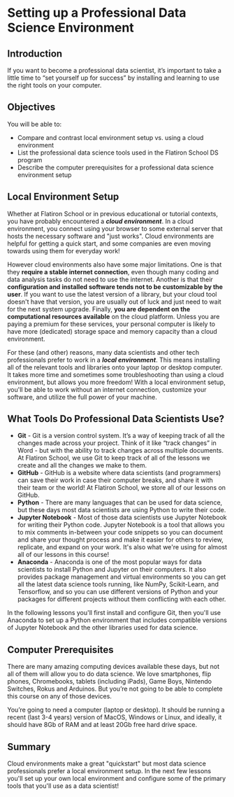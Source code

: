 # Setting up a Professional Data Science Environment

## Introduction

If you want to become a professional data scientist, it’s important to take a little time to “set yourself up for success” by installing and learning to use the right tools on your computer. 

## Objectives

You will be able to:

 - Compare and contrast local environment setup vs. using a cloud environment
 - List the professional data science tools used in the Flatiron School DS program
 - Describe the computer prerequisites for a professional data science environment setup

## Local Environment Setup

Whether at Flatiron School or in previous educational or tutorial contexts, you have probably encountered a ***cloud environment***. In a cloud environment, you connect using your browser to some external server that hosts the necessary software and "just works". Cloud environments are helpful for getting a quick start, and some companies are even moving towards using them for everyday work!

However cloud environments also have some major limitations. One is that they **require a stable internet connection**, even though many coding and data analysis tasks do not need to use the internet. Another is that their **configuration and installed software tends not to be customizable by the user**. If you want to use the latest version of a library, but your cloud tool doesn't have that version, you are usually out of luck and just need to wait for the next system upgrade. Finally, **you are dependent on the computational resources available** on the cloud platform. Unless you are paying a premium for these services, your personal computer is likely to have more (dedicated) storage space and memory capacity than a cloud environment.

For these (and other) reasons, many data scientists and other tech professionals prefer to work in a ***local environment***. This means installing all of the relevant tools and libraries onto your laptop or desktop computer. It takes more time and sometimes some troubleshooting than using a cloud environment, but allows you more freedom! With a local environment setup, you'll be able to work without an internet connection, customize your software, and utilize the full power of your machine.

## What Tools Do Professional Data Scientists Use?

- **Git** - Git is a version control system. It’s a way of keeping track of all the changes made across your project. Think of it like “track changes” in Word - but with the ability to track changes across multiple documents. At Flatiron School, we use Git to keep track of all of the lessons we create and all the changes we make to them.
- **GitHub** - GitHub is a website where data scientists (and programmers) can save their work in case their computer breaks, and share it with their team or the world! At Flatiron School, we store all of our lessons on GitHub.
- **Python** - There are many languages that can be used for data science, but these days most data scientists are using Python to write their code.
- **Jupyter Notebook** - Most of those data scientists use Jupyter Notebook for writing their Python code. Jupyter Notebook is a tool that allows you to mix comments in-between your code snippets so you can document and share your thought process and make it easier for others to review, replicate, and expand on your work. It's also what we're using for almost all of our lessons in this course!
- **Anaconda** - Anaconda is one of the most popular ways for data scientists to install Python and Jupyter on their computers. It also provides package management and virtual environments so you can get all the latest data science tools running, like NumPy, Scikit-Learn, and Tensorflow, and so you can use different versions of Python and your packages for different projects without them conflicting with each other.

In the following lessons you'll first install and configure Git, then you'll use Anaconda to set up a Python environment that includes compatible versions of Jupyter Notebook and the other libraries used for data science.

## Computer Prerequisites

There are many amazing computing devices available these days, but not all of them will allow you to do data science. We love smartphones, flip phones, Chromebooks, tablets (including iPads), Game Boys, Nintendo Switches, Rokus and Arduinos. But you’re not going to be able to complete this course on any of those devices.

You’re going to need a computer (laptop or desktop). It should be running a recent (last 3-4 years) version of MacOS, Windows or Linux, and ideally, it should have 8Gb of RAM and at least 20Gb free hard drive space.

## Summary

Cloud environments make a great "quickstart" but most data science professionals prefer a local environment setup. In the next few lessons you'll set up your own local environment and configure some of the primary tools that you'll use as a data scientist!
